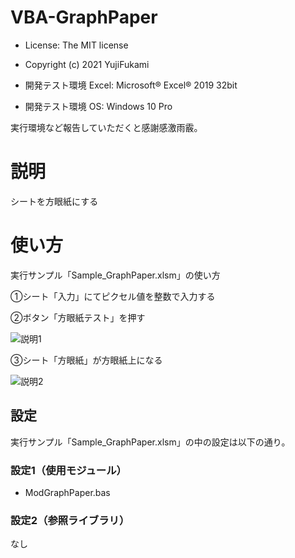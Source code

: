 # VBA-GraphPaper
- License: The MIT license

- Copyright (c) 2021 YujiFukami

- 開発テスト環境 Excel: Microsoft® Excel® 2019 32bit 

- 開発テスト環境 OS: Windows 10 Pro

実行環境など報告していただくと感謝感激雨霰。

# 説明
シートを方眼紙にする

# 使い方
実行サンプル「Sample_GraphPaper.xlsm」の使い方

①シート「入力」にてピクセル値を整数で入力する

②ボタン「方眼紙テスト」を押す

![説明1](https://user-images.githubusercontent.com/73621859/133213624-e60ab1cd-20e4-4fbd-8d03-30138adb02fd.jpg)


③シート「方眼紙」が方眼紙上になる

![説明2](https://user-images.githubusercontent.com/73621859/133213688-62adcf54-81b4-450c-af51-46679c570515.jpg)


## 設定
実行サンプル「Sample_GraphPaper.xlsm」の中の設定は以下の通り。


### 設定1（使用モジュール）

-  ModGraphPaper.bas

### 設定2（参照ライブラリ）

なし

